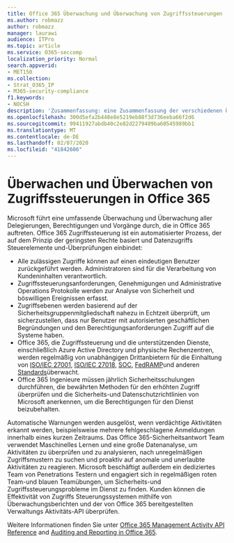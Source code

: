 ```yaml
---
title: Office 365 Überwachung und Überwachung von Zugriffssteuerungen
ms.author: robmazz
author: robmazz
manager: laurawi
audience: ITPro
ms.topic: article
ms.service: O365-seccomp
localization_priority: Normal
search.appverid:
- MET150
ms.collection:
- Strat_O365_IP
- M365-security-compliance
f1.keywords:
- NOCSH
description: 'Zusammenfassung: eine Zusammenfassung der verschiedenen Überwachungs-und Überwachungs Zugriffssteuerungen, die in Office 365 verfügbar sind.'
ms.openlocfilehash: 300d5efa2b448e8e5219eb88f3d736eeba66f2d6
ms.sourcegitcommit: 99411927abdb40c2e82d2279489ba60545989bb1
ms.translationtype: MT
ms.contentlocale: de-DE
ms.lasthandoff: 02/07/2020
ms.locfileid: "41842606"
---
```

# <a name="monitoring-and-auditing-access-controls-in-office-365"></a>Überwachen und Überwachen von Zugriffssteuerungen in Office 365

Microsoft führt eine umfassende Überwachung und Überwachung aller Delegierungen, Berechtigungen und Vorgänge durch, die in Office 365 auftreten. Office 365 Zugriffssteuerung ist ein automatisierter Prozess, der auf dem Prinzip der geringsten Rechte basiert und Datenzugriffs Steuerelemente und-Überprüfungen einbindet:

- Alle zulässigen Zugriffe können auf einen eindeutigen Benutzer zurückgeführt werden. Administratoren sind für die Verarbeitung von Kundeninhalten verantwortlich.
- Zugriffssteuerungsanforderungen, Genehmigungen und Administrative Operations Protokolle werden zur Analyse von Sicherheit und böswilligen Ereignissen erfasst.
- Zugriffsebenen werden basierend auf der Sicherheitsgruppenmitgliedschaft nahezu in Echtzeit überprüft, um sicherzustellen, dass nur Benutzer mit autorisierten geschäftlichen Begründungen und den Berechtigungsanforderungen Zugriff auf die Systeme haben.
- Office 365, die Zugriffssteuerung und die unterstützenden Dienste, einschließlich Azure Active Directory und physische Rechenzentren, werden regelmäßig von unabhängigen Drittanbietern für die Einhaltung von [ISO/IEC 27001](https://www.microsoft.com/TrustCenter/Compliance/iso-iec-27001), [ISO/IEC 27018](https://www.microsoft.com/TrustCenter/Compliance/iso-iec-27018), [SOC](https://www.microsoft.com/TrustCenter/Compliance/SOC), [FedRAMP](https://www.microsoft.com/TrustCenter/Compliance/FedRAMP)und anderen [Standards](https://www.microsoft.com/TrustCenter/Compliance?service=Office#Icons)überwacht.
- Office 365 Ingenieure müssen jährlich Sicherheitsschulungen durchführen, die bewährten Methoden für den erhöhten Zugriff überprüfen und die Sicherheits-und Datenschutzrichtlinien von Microsoft anerkennen, um die Berechtigungen für den Dienst beizubehalten.

Automatische Warnungen werden ausgelöst, wenn verdächtige Aktivitäten erkannt werden, beispielsweise mehrere fehlgeschlagene Anmeldungen innerhalb eines kurzen Zeitraums. Das Office 365-Sicherheitsantwort Team verwendet Maschinelles Lernen und eine große Datenanalyse, um Aktivitäten zu überprüfen und zu analysieren, nach unregelmäßigen Zugriffsmustern zu suchen und proaktiv auf anomale und unerlaubte Aktivitäten zu reagieren. Microsoft beschäftigt außerdem ein dediziertes Team von Penetrations Testern und engagiert sich in regelmäßigen roten Team-und blauen Teamübungen, um Sicherheits-und Zugriffssteuerungsprobleme im Dienst zu finden. Kunden können die Effektivität von Zugriffs Steuerungssystemen mithilfe von Überwachungsberichten und der von Office 365 bereitgestellten Verwaltungs Aktivitäts-API überprüfen.

Weitere Informationen finden Sie unter [Office 365 Management Activity API Reference](https://msdn.microsoft.com/library/office/mt227394.aspx) and [Auditing and Reporting in Office 365](office-365-auditing-and-reporting-overview.md).
